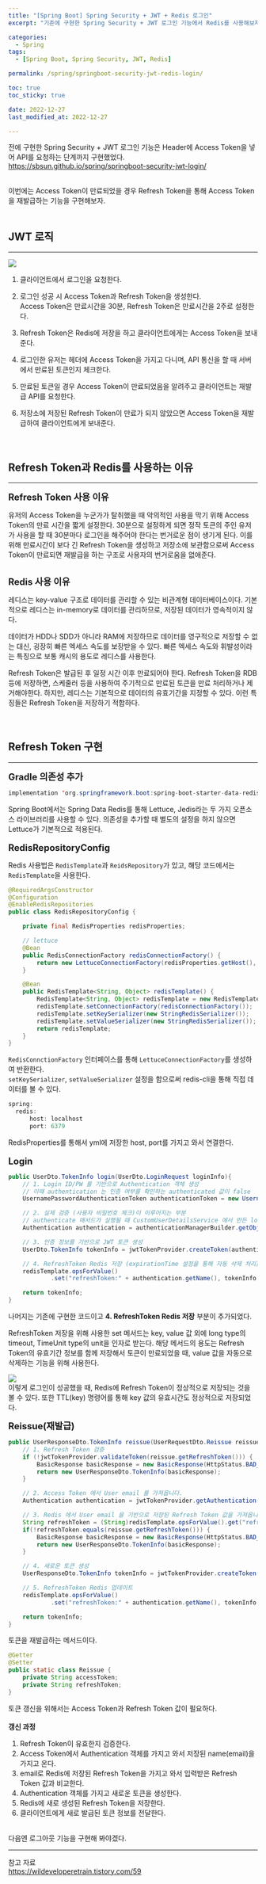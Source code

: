 ```yaml
---
title: "[Spring Boot] Spring Security + JWT + Redis 로그인"
excerpt: "기존에 구현한 Spring Security + JWT 로그인 기능에서 Redis를 사용해보자"

categories:
  - Spring
tags:
  - [Spring Boot, Spring Security, JWT, Redis]

permalink: /spring/springboot-security-jwt-redis-login/

toc: true
toc_sticky: true

date: 2022-12-27
last_modified_at: 2022-12-27

--- 
```


전에 구현한 Spring Security + JWT 로그인 기능은 Header에 Access Token을 넣어 API를 요청하는 단계까지 구현했었다. <br>
<a href="https://sbsun.github.io/spring/springboot-security-jwt-login/">https://sbsun.github.io/spring/springboot-security-jwt-login/</a><br><br>

이번에는 Access Token이 만료되었을 경우 Refresh Token을 통해 Access Token을 재발급하는 기능을 구현해보자.
<br><br>

## JWT 로직
<hr/>
<img src="../../../assets/images/posts/programming/spring/spring-springboot-security-jwt-redis-login/spring-springboot-security-jwt-redis-login-1.png">

1. 클라이언트에서 로그인을 요청한다.

2. 로그인 성공 시 Access Token과 Refresh Token을 생성한다. <br>
   Access Token은 만료시간을 30분, Refresh Token은 만료시간을 2주로 설정한다.

3. Refresh Token은 Redis에 저장을 하고 클라이언트에게는 Access Token을 보내준다.

4. 로그인한 유저는 헤더에 Access Token을 가지고 다니며, API 통신을 할 때 서버에서 만료된 토큰인지 체크한다.

5. 만료된 토큰일 경우 Access Token이 만료되었음을 알려주고 클라이언트는 재발급 API를 요청한다.

6. 저장소에 저장된 Refresh Token이 만료가 되지 않았으면 Access Token을 재발급하여 클라이언트에게 보내준다.
<br><br><br>

## Refresh Token과 Redis를 사용하는 이유
<hr/>

<span style="font-size:130%">**Refresh Token 사용 이유**</span><br>

유저의 Access Token을 누군가가 탈취했을 때 악의적인 사용을 막기 위해 Access Token의 만료 시간을 짧게 설정한다. 30분으로 설정하게 되면 정작 토큰의 주인 유저가 사용을 할 때 30분마다 로그인을 해주어야 한다는 번거로운 점이 생기게 된다. 이를 위해 만료시간이 보다 긴 Refresh Token을 생성하고 저장소에 보관함으로써 Access Token이 만료되면 재발급을 하는 구조로 사용자의 번거로움을 없애준다.<br><br>

<span style="font-size:130%">**Redis 사용 이유**</span><br>

레디스는 key-value 구조로 데이터를 관리할 수 있는 비관계형 데이터베이스이다. 기본적으로 레디스는 in-memory로 데이터를 관리하므로, 저장된 데이터가 영속적이지 않다.<br>

데이터가 HDD나 SDD가 아니라 RAM에 저장하므로 데이터를 영구적으로 저장할 수 없는 대신, 굉장히 빠른 엑세스 속도를 보장받을 수 있다. 빠른 엑세스 속도와 휘발성이라는 특징으로 보통 캐시의 용도로 레디스를 사용한다.<br>

Refresh Token은 발급된 후 일정 시간 이후 만료되어야 한다. Refresh Token을 RDB 등에 저장하면, 스케줄러 등을 사용하여 주기적으로 만료된 토큰을 만료 처리하거나 제거해야한다. 하지만, 레디스는 기본적으로 데이터의 유효기간을 지정할 수 있다. 이런 특징들은 Refresh Token을 저장하기 적합하다.<br><br><br>

## Refresh Token 구현
<hr/>

<span style="font-size:130%">**Gradle 의존성 추가**</span><br>

``` java
implementation 'org.springframework.boot:spring-boot-starter-data-redis'
```

Spring Boot에서는 Spring Data Redis를 통해 Lettuce, Jedis라는 두 가지 오픈소스 라이브러리를 사용할 수 있다. 의존성을 추가할 때 별도의 설정을 하지 않으면 Lettuce가 기본적으로 적용된다.<br><br>
<span style="font-size:130%">**RedisRepositoryConfig**</span><br>

Redis 사용법은 `RedisTemplate`과 `ReidsRepository`가 있고, 해당 코드에서는 `RedisTemplate`을 사용한다.

``` java
@RequiredArgsConstructor
@Configuration
@EnableRedisRepositories
public class RedisRepositoryConfig {

    private final RedisProperties redisProperties;

    // lettuce
    @Bean
    public RedisConnectionFactory redisConnectionFactory() {
        return new LettuceConnectionFactory(redisProperties.getHost(), redisProperties.getPort());
    }

    @Bean
    public RedisTemplate<String, Object> redisTemplate() {
        RedisTemplate<String, Object> redisTemplate = new RedisTemplate<>();
        redisTemplate.setConnectionFactory(redisConnectionFactory());
        redisTemplate.setKeySerializer(new StringRedisSerializer());
        redisTemplate.setValueSerializer(new StringRedisSerializer());
        return redisTemplate;
    }
}
```

`RedisConnctionFactory` 인터페이스를 통해 `LettuceConnectionFactory`를 생성하여 반환한다.<br>
`setKeySerializer`, `setValueSerializer` 설정을 함으로써 redis-cli을 통해 직접 데이터를 볼 수 있다.

``` java
spring:
  redis:
      host: localhost
      port: 6379
```
RedisProperties를 통해서 yml에 저장한 host, port를 가지고 와서 연결한다.
<br><br>
<span style="font-size:130%">**Login**</span><br>

``` java
public UserDto.TokenInfo login(UserDto.LoginRequest loginInfo){
    // 1. Login ID/PW 를 기반으로 Authentication 객체 생성
    // 이때 authentication 는 인증 여부를 확인하는 authenticated 값이 false
    UsernamePasswordAuthenticationToken authenticationToken = new UsernamePasswordAuthenticationToken(loginInfo.getId(), loginInfo.getPassword());

    // 2. 실제 검증 (사용자 비밀번호 체크)이 이루어지는 부분
    // authenticate 매서드가 실행될 때 CustomUserDetailsService 에서 만든 loadUserByUsername 메서드가 실행
    Authentication authentication = authenticationManagerBuilder.getObject().authenticate(authenticationToken);

    // 3. 인증 정보를 기반으로 JWT 토큰 생성
    UserDto.TokenInfo tokenInfo = jwtTokenProvider.createToken(authentication);

    // 4. RefreshToken Redis 저장 (expirationTime 설정을 통해 자동 삭제 처리)
    redisTemplate.opsForValue()
            .set("refreshToken:" + authentication.getName(), tokenInfo.getRefreshToken(), tokenInfo.getRefreshTokenExpirationTime(), TimeUnit.MILLISECONDS);

    return tokenInfo;
}
```

나머지는 기존에 구현한 코드이고 **4. RefreshToken Redis 저장** 부분이 추가되었다.<br>

RefreshToken 저장을 위해 사용한 set 메서드는 key, value 값 외에 long type의 timeout, TimeUnit type의 unit을 인자로 받는다. 해당 메서드의 용도는 Refresh Token의 유효기간 정보를 함께 저장해서 토큰이 만료되었을 때, value 값을 자동으로 삭제하는 기능을 위해 사용한다.<br>

<img src="../../../assets/images/posts/programming/spring/spring-springboot-security-jwt-redis-login/spring-springboot-security-jwt-redis-login-2.PNG">
<br>
이렇게 로그인이 성공했을 때, Redis에 Refresh Token이 정상적으로 저장되는 것을 볼 수 있다. 또한 TTL(key) 명령어를 통해 key 값의 유효시간도 정상적으로 저장되었다. 

<br>

<span style="font-size:130%">**Reissue(재발급)**</span><br>

``` java
public UserResponseDto.TokenInfo reissue(UserRequestDto.Reissue reissue) {
    // 1. Refresh Token 검증
    if (!jwtTokenProvider.validateToken(reissue.getRefreshToken())) {
        BasicResponse basicResponse = new BasicResponse(HttpStatus.BAD_REQUEST.value(), "Refresh Token 정보가 유효하지 않습니다.");
        return new UserResponseDto.TokenInfo(basicResponse);
    }

    // 2. Access Token 에서 User email 를 가져옵니다.
    Authentication authentication = jwtTokenProvider.getAuthentication(reissue.getAccessToken());

    // 3. Redis 에서 User email 을 기반으로 저장된 Refresh Token 값을 가져옵니다.
    String refreshToken = (String)redisTemplate.opsForValue().get("refreshToken:" + authentication.getName());
    if(!refreshToken.equals(reissue.getRefreshToken())) {
        BasicResponse basicResponse = new BasicResponse(HttpStatus.BAD_REQUEST.value(), "Refresh Token 정보가 일치하지 않습니다.");
        return new UserResponseDto.TokenInfo(basicResponse);
    }

    // 4. 새로운 토큰 생성
    UserResponseDto.TokenInfo tokenInfo = jwtTokenProvider.createToken(authentication);

    // 5. RefreshToken Redis 업데이트
    redisTemplate.opsForValue()
            .set("refreshToken:" + authentication.getName(), tokenInfo.getRefreshToken(), tokenInfo.getRefreshTokenExpirationTime(), TimeUnit.MILLISECONDS);

    return tokenInfo;
}
```

토큰을 재발급하는 메서드이다.

``` java
@Getter
@Setter
public static class Reissue {
    private String accessToken;
    private String refreshToken;
}
```

토큰 갱신을 위해서는 Access Token과 Refresh Token 값이 필요하다.<br><br>
**갱신 과정**<br>

1. Refresh Token이 유효한지 검증한다.
2. Access Token에서 Authentication 객체를 가지고 와서 저장된 name(email)을 가지고 온다.
3. email로 Redis에 저장된 Refresh Token을 가지고 와서 입력받은 Refresh Token 값과 비교한다.  
4. Authentication 객체를 가지고 새로운 토큰을 생성한다.
5. Redis에 새로 생성된 Refresh Token을 저장한다.
6. 클라이언트에게 새로 발급된 토큰 정보를 전달한다.

<br>
  다음엔 로그아웃 기능을 구현해 봐야겠다.
<hr/>
참고 자료<br>
<a href="https://wildeveloperetrain.tistory.com/59">https://wildeveloperetrain.tistory.com/59</a><br>











